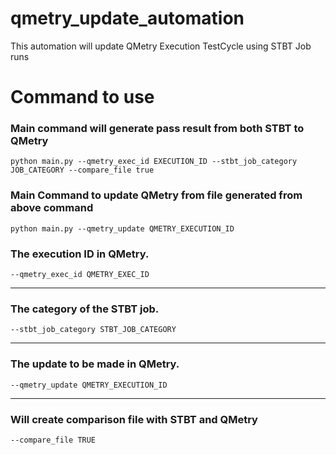 # qmetry_update_automation
This automation will update QMetry Execution TestCycle using STBT Job runs

# Command to use

  ### Main command will generate pass result from both STBT to QMetry
    python main.py --qmetry_exec_id EXECUTION_ID --stbt_job_category JOB_CATEGORY --compare_file true
 
  ### Main Command to update QMetry from file generated from above command
    python main.py --qmetry_update QMETRY_EXECUTION_ID
  ### The execution ID in QMetry.
    --qmetry_exec_id QMETRY_EXEC_ID
                        
---
  ### The category of the STBT job.
    --stbt_job_category STBT_JOB_CATEGORY
---
  ### The update to be made in QMetry.
    --qmetry_update QMETRY_EXECUTION_ID
---
  ### Will create comparison file with STBT and QMetry
    --compare_file TRUE


